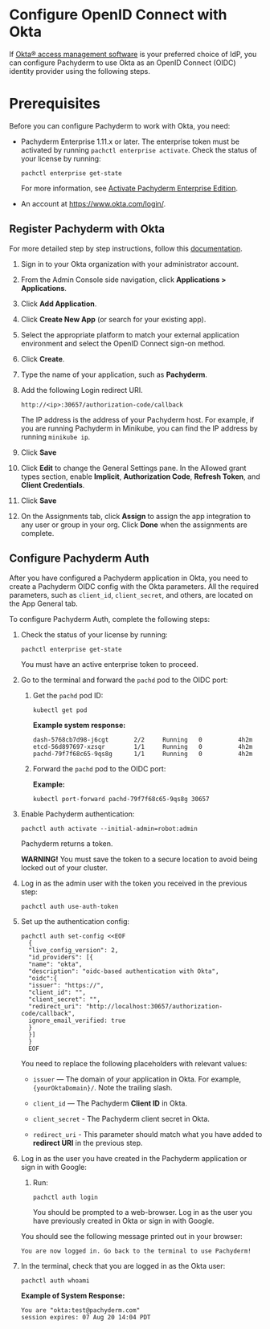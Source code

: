 # Configure OpenID Connect with Okta

If [Okta® access management software](https://www.okta.com) 
is your preferred choice of IdP,
you can configure Pachyderm to use Okta as an OpenID Connect (OIDC) 
identity provider using the following steps. 


# Prerequisites

Before you can configure Pachyderm to work with Okta, you need:

* Pachyderm Enterprise 1.11.x or later. The enterprise token must be
  activated by running `pachctl enterprise activate`.
  Check the status of your license by running:

  ```shell
  pachctl enterprise get-state
  ```

  For more information, see [Activate Pachyderm Enterprise Edition](../../../deployment/#activate-pachyderm-enterprise-edition).

* An account at https://www.okta.com/login/. 


## Register Pachyderm with Okta

For more detailed step by step instructions, follow this [documentation](https://developer.okta.com/docs/guides/add-an-external-idp/apple/register-app-in-okta/).

1. Sign in to your Okta organization with your administrator account.
1. From the Admin Console side navigation, click **Applications > Applications**.
1. Click **Add Application**.
1. Click **Create New App** (or search for your existing app).
1. Select the appropriate platform to match your external application environment and select the OpenID Connect sign-on method.
1. Click **Create**.
1. Type the name of your application, such as **Pachyderm**.
1. Add the following Login redirect URI. 
   ```shell
   http://<ip>:30657/authorization-code/callback
   ```

   The IP address is the address of your Pachyderm host. For example,
   if you are running Pachyderm in Minikube, you can find the IP
   address by running `minikube ip`.
1. Click **Save**
1. Click **Edit** to change the General Settings pane. In the Allowed grant types section, enable **Implicit**, **Authorization Code**, **Refresh Token**, and **Client Credentials**.
1. Click **Save**
1. On the Assignments tab, click **Assign** to assign the app integration to any user or group in your org. Click **Done** when the assignments are complete.



## Configure Pachyderm Auth

After you have configured a Pachyderm application in Okta, you
need to create a Pachyderm OIDC config with the Okta parameters.
All the required parameters, such as `client_id`, `client_secret`, 
and others, are located on the App General tab.

To configure Pachyderm Auth, complete the following steps:

1. Check the status of your license by running:

      ```shell
      pachctl enterprise get-state
      ```

      You must have an active enterprise token to proceed.

1. Go to the terminal and forward the `pachd` pod to the OIDC port:

   1. Get the `pachd` pod ID:

      ```shell
      kubectl get pod
      ```

      **Example system response:**

      ```shell
      dash-5768cb7d98-j6cgt       2/2     Running   0          4h2m
      etcd-56d897697-xzsqr        1/1     Running   0          4h2m
      pachd-79f7f68c65-9qs8g      1/1     Running   0          4h2m
      ```

   1. Forward the `pachd` pod to the OIDC port:

      **Example:**

      ```shell
      kubectl port-forward pachd-79f7f68c65-9qs8g 30657
      ```

1. Enable Pachyderm authentication:

      ```shell
      pachctl auth activate --initial-admin=robot:admin
      ```

      Pachyderm returns a token.

      **WARNING!** You must save the token to a secure location
      to avoid being locked out of your cluster.

1. Log in as the admin user with the token you received in the previous
step:

      ```shell
      pachctl auth use-auth-token
      ```

1. Set up the authentication config:

    ```shell
    pachctl auth set-config <<EOF
      {
      "live_config_version": 2,
      "id_providers": [{
      "name": "okta",
      "description": "oidc-based authentication with Okta",
      "oidc":{
      "issuer": "https://",
      "client_id": "",
      "client_secret": "",
      "redirect_uri": "http://localhost:30657/authorization-code/callback",
      ignore_email_verified: true
      }
      }]
      }
      EOF
    ```

    You need to replace the following placeholders with relevant values:

    - `issuer` — The domain of your application in Okta. For example,
    `{yourOktaDomain}/`. Note the trailing slash.

    - `client_id` — The Pachyderm **Client ID** in Okta. 

    - `client_secret` - The Pachyderm client secret in Okta. 

    - `redirect_uri` - This parameter should match what you have added
    to **redirect URI** in the previous step.

1. Log in as the user you have created in the Pachyderm application
or sign in with Google:

   1. Run:

      ```shell
      pachctl auth login
      ```

      You should be prompted to a web-browser. Log in as the user you have
      previously created in Okta or sign in with Google.

    You should see the following message printed out in your browser:

    ```
    You are now logged in. Go back to the terminal to use Pachyderm!
    ```

1. In the terminal, check that you are logged in as the Okta user:

      ```shell
      pachctl auth whoami
      ```

      **Example of System Response:**

      ```shell
      You are "okta:test@pachyderm.com"
      session expires: 07 Aug 20 14:04 PDT
      ```
